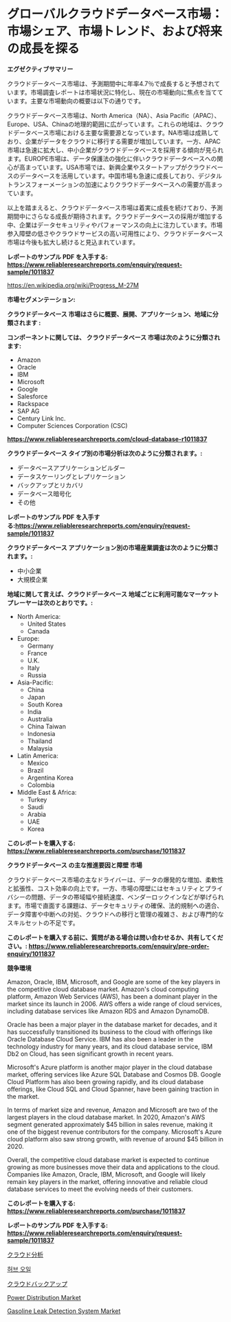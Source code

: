 <p><h1>グローバルクラウドデータベース市場：市場シェア、市場トレンド、および将来の成長を探る</h1></p><p><strong>エグゼクティブサマリー</strong></p>
<p><p>クラウドデータベース市場は、予測期間中に年率4.7％で成長すると予想されています。市場調査レポートは市場状況に特化し、現在の市場動向に焦点を当てています。主要な市場動向の概要は以下の通りです。</p><p>クラウドデータベース市場は、North America（NA）、Asia Pacific（APAC）、Europe、USA、Chinaの地理的範囲に広がっています。これらの地域は、クラウドデータベース市場における主要な需要源となっています。NA市場は成熟しており、企業がデータをクラウドに移行する需要が増加しています。一方、APAC市場は急速に拡大し、中小企業がクラウドデータベースを採用する傾向が見られます。EUROPE市場は、データ保護法の強化に伴いクラウドデータベースへの関心が高まっています。USA市場では、新興企業やスタートアップがクラウドベースのデータベースを活用しています。中国市場も急速に成長しており、デジタルトランスフォーメーションの加速によりクラウドデータベースへの需要が高まっています。</p><p>以上を踏まえると、クラウドデータベース市場は着実に成長を続けており、予測期間中にさらなる成長が期待されます。クラウドデータベースの採用が増加する中、企業はデータセキュリティやパフォーマンスの向上に注力しています。市場参入障壁の低さやクラウドサービスの高い可用性により、クラウドデータベース市場は今後も拡大し続けると見込まれています。</p></p>
<p><strong>レポートのサンプル PDF を入手する: <a href="https://www.reliableresearchreports.com/enquiry/request-sample/1011837">https://www.reliableresearchreports.com/enquiry/request-sample/1011837</a></strong></p>
<p><a href="https://en.wikipedia.org/wiki/Progress_M-27M">https://en.wikipedia.org/wiki/Progress_M-27M</a></p>
<p><strong>市場セグメンテーション:</strong></p>
<p><strong> クラウドデータベース 市場はさらに概要、展開、アプリケーション、地域に分類されます :</strong></p>
<p><strong>コンポーネントに関しては、 クラウドデータベース 市場は次のように分類されます:</strong></p>
<p><ul><li>Amazon</li><li>Oracle</li><li>IBM</li><li>Microsoft</li><li>Google</li><li>Salesforce</li><li>Rackspace</li><li>SAP AG</li><li>Century Link Inc.</li><li>Computer Sciences Corporation (CSC)</li></ul></p>
<p><strong><a href="https://www.reliableresearchreports.com/cloud-database-r1011837">https://www.reliableresearchreports.com/cloud-database-r1011837</a></strong></p>
<p><strong> クラウドデータベース タイプ別の市場分析は次のように分類されます。:</strong></p>
<p><ul><li>データベースアプリケーションビルダー</li><li>データスケーリングとレプリケーション</li><li>バックアップとリカバリ</li><li>データベース暗号化</li><li>その他</li></ul></p>
<p><strong>レポートのサンプル PDF を入手する:<a href="https://www.reliableresearchreports.com/enquiry/request-sample/1011837">https://www.reliableresearchreports.com/enquiry/request-sample/1011837</a></strong></p>
<p><strong> クラウドデータベース アプリケーション別の市場産業調査は次のように分類されます。:</strong></p>
<p><ul><li>中小企業</li><li>大規模企業</li></ul></p>
<p><strong>地域に関して言えば、クラウドデータベース 地域ごとに利用可能なマーケットプレーヤーは次のとおりです。:</strong></p>
<p><ul>
    <li>
        North America:
        <ul>
            <li>United States</li>
            <li>Canada</li>
        </ul>
    </li>
    <li>
        Europe:
        <ul>
            <li>Germany</li>
            <li>France</li>
            <li>U.K.</li>
            <li>Italy</li>
            <li>Russia</li>
        </ul>
    </li>
    <li>
        Asia-Pacific:
        <ul>
            <li>China</li>
            <li>Japan</li>
            <li>South Korea</li>
            <li>India</li>
            <li>Australia</li>
            <li>China Taiwan</li>
            <li>Indonesia</li>
            <li>Thailand</li>
            <li>Malaysia</li>
        </ul>
    </li>
    <li>
        Latin America:
        <ul>
            <li>Mexico</li>
            <li>Brazil</li>
            <li>Argentina Korea</li>
            <li>Colombia</li>
        </ul>
    </li>
    <li>
        Middle East & Africa:
        <ul>
            <li>Turkey</li>
            <li>Saudi</li>
            <li>Arabia</li>
            <li>UAE</li>
            <li>Korea</li>
        </ul>
    </li>
    </ul></p>
<p><strong>このレポートを購入する: <a href="https://www.reliableresearchreports.com/purchase/1011837">https://www.reliableresearchreports.com/purchase/1011837</a></strong></p>
<p><strong>クラウドデータベース の主な推進要因と障壁 市場</strong></p>
<p><p>クラウドデータベース市場の主なドライバーは、データの爆発的な増加、柔軟性と拡張性、コスト効率の向上です。一方、市場の障壁にはセキュリティとプライバシーの問題、データの帯域幅や接続速度、ベンダーロックインなどが挙げられます。市場で直面する課題は、データセキュリティの確保、法的規制への適合、データ障害や中断への対処、クラウドへの移行と管理の複雑さ、および専門的なスキルセットの不足です。</p></p>
<p><strong>このレポートを購入する前に、質問がある場合は問い合わせるか、共有してください。: <a href="https://www.reliableresearchreports.com/enquiry/pre-order-enquiry/1011837">https://www.reliableresearchreports.com/enquiry/pre-order-enquiry/1011837</a></strong></p>
<p><strong>競争環境</strong></p>
<p><p>Amazon, Oracle, IBM, Microsoft, and Google are some of the key players in the competitive cloud database market. Amazon's cloud computing platform, Amazon Web Services (AWS), has been a dominant player in the market since its launch in 2006. AWS offers a wide range of cloud services, including database services like Amazon RDS and Amazon DynamoDB.</p><p>Oracle has been a major player in the database market for decades, and it has successfully transitioned its business to the cloud with offerings like Oracle Database Cloud Service. IBM has also been a leader in the technology industry for many years, and its cloud database service, IBM Db2 on Cloud, has seen significant growth in recent years.</p><p>Microsoft's Azure platform is another major player in the cloud database market, offering services like Azure SQL Database and Cosmos DB. Google Cloud Platform has also been growing rapidly, and its cloud database offerings, like Cloud SQL and Cloud Spanner, have been gaining traction in the market.</p><p>In terms of market size and revenue, Amazon and Microsoft are two of the largest players in the cloud database market. In 2020, Amazon's AWS segment generated approximately $45 billion in sales revenue, making it one of the biggest revenue contributors for the company. Microsoft's Azure cloud platform also saw strong growth, with revenue of around $45 billion in 2020.</p><p>Overall, the competitive cloud database market is expected to continue growing as more businesses move their data and applications to the cloud. Companies like Amazon, Oracle, IBM, Microsoft, and Google will likely remain key players in the market, offering innovative and reliable cloud database services to meet the evolving needs of their customers.</p></p>
<p><strong>このレポートを購入する: <a href="https://www.reliableresearchreports.com/purchase/1011837">https://www.reliableresearchreports.com/purchase/1011837</a></strong></p>
<p><strong>レポートのサンプル PDF を入手する: <a href="https://www.reliableresearchreports.com/enquiry/request-sample/1011837">https://www.reliableresearchreports.com/enquiry/request-sample/1011837</a></strong><strong></strong></p>
<p><p><a href="https://github.com/schmahlson/Market-Research-Report-List-3/blob/main/434554448419.md">クラウド分析</a></p><p><a href="https://github.com/Nicolasrown5/Market-Research-Report-List-2/blob/main/138929162006.md">허브 오일</a></p><p><a href="https://github.com/TerrellConn/Market-Research-Report-List-3/blob/main/129352648420.md">クラウドバックアップ</a></p><p><a href="https://issuu.com/reportprime-2/docs/power-distribution-market-size-2030.pptx">Power Distribution Market</a></p><p><a href="https://www.linkedin.com/pulse/global-gasoline-leak-detection-system-market-focus-product-spimf">Gasoline Leak Detection System Market</a></p></p>